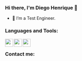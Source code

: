 ### Hi there, I'm Diego Henrique 👋

- 🔭 I’m a Test Engineer.

### Languages and Tools:
<img align="left" width="26px" src="https://cdn.jsdelivr.net/gh/devicons/devicon/icons/java/java-original.svg" />
<img align="left" width="26px" src="https://cdn.jsdelivr.net/gh/devicons/devicon/icons/javascript/javascript-original.svg" />
<img align="left" width="26px" src="https://cdn.jsdelivr.net/gh/devicons/devicon/icons/selenium/selenium-original.svg" />

<br>

### Contact me:
